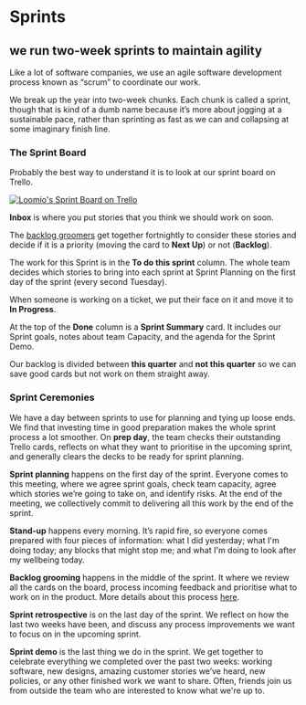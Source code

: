 # Sprints

## we run two-week sprints to maintain agility

Like a lot of software companies, we use an agile software development process known as “scrum” to coordinate our work.

We break up the year into two-week chunks. Each chunk is called a sprint, though that is kind of a dumb name because it’s more about jogging at a sustainable pace, rather than sprinting as fast as we can and collapsing at some imaginary finish line.

### The Sprint Board

Probably the best way to understand it is to look at our sprint board on Trello.

[![Loomio's Sprint Board on Trello](loomio-sprint-trello-board.png)](loomio-sprint-trello-board.png)

**Inbox** is where you put stories that you think we should work on soon.

The [backlog groomers](https://loomio.gitbooks.io/loomio-cooperative-handbook/content/product_prioritisation.html) get together fortnightly to consider these stories and decide if it is a priority (moving the card to **Next Up**) or not (**Backlog**).

The work for this Sprint is in the **To do this sprint** column. The whole team decides which stories to bring into each sprint at Sprint Planning on the first day of the sprint (every second Tuesday).

When someone is working on a ticket, we put their face on it and move it to **In Progress**.

At the top of the **Done** column is a **Sprint Summary** card. It includes our Sprint goals, notes about team Capacity, and the agenda for the Sprint Demo.

Our backlog is divided between **this quarter** and **not this quarter** so we can save good cards but not work on them straight away.

### Sprint Ceremonies

We have a day between sprints to use for planning and tying up loose ends. We find that investing time in good preparation makes the whole sprint process a lot smoother. On **prep day**, the team checks their outstanding Trello cards, reflects on what they want to prioritise in the upcoming sprint, and generally clears the decks to be ready for sprint planning.

**Sprint planning** happens on the first day of the sprint. Everyone comes to this meeting, where we agree sprint goals, check team capacity, agree which stories we’re going to take on, and identify risks. At the end of the meeting, we collectively commit to delivering all this work by the end of the sprint.

**Stand-up** happens every morning. It’s rapid fire, so everyone comes prepared with four pieces of information: what I did yesterday; what I'm doing today; any blocks that might stop me; and what I'm doing to look after my wellbeing today.

**Backlog grooming** happens in the middle of the sprint. It where we review all the cards on the board, process incoming feedback and  prioritise what to work on in the product. More details about this process [here](https://loomio.gitbooks.io/loomio-cooperative-handbook/content/product_prioritisation.html).

**Sprint retrospective** is on the last day of the sprint. We reflect on how the last two weeks have been, and discuss any process improvements we want to focus on in the upcoming sprint.

**Sprint demo** is the last thing we do in the sprint. We get together to celebrate everything we completed over the past two weeks: working software, new designs, amazing customer stories we’ve heard, new policies, or any other finished work we want to share. Often, friends join us from outside the team who are interested to know what we're up to.
